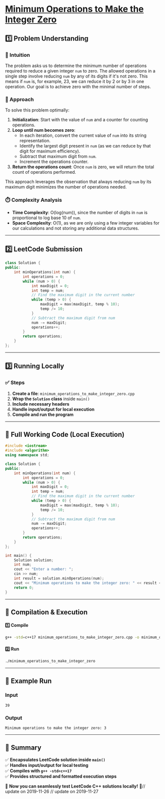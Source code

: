 # **[Minimum Operations to Make the Integer Zero](https://leetcode.com/problems/minimum-operations-to-make-the-integer-zero/description/)**  

## **1️⃣ Problem Understanding**  
### **📌 Intuition**  
The problem asks us to determine the minimum number of operations required to reduce a given integer `num` to zero. The allowed operations in a single step involve reducing `num` by any of its digits if it's not zero. This means if `num` is, for example, 23, we can reduce it by 2 or by 3 in one operation. Our goal is to achieve zero with the minimal number of steps. 

### **🚀 Approach**  
To solve this problem optimally:
1. **Initialization**: Start with the value of `num` and a counter for counting operations.
2. **Loop until num becomes zero**: 
   - In each iteration, convert the current value of `num` into its string representation.
   - Identify the largest digit present in `num` (as we can reduce by that digit for maximum efficiency).
   - Subtract that maximum digit from `num`.
   - Increment the operations counter.
3. **Return the operations count**: Once `num` is zero, we will return the total count of operations performed.

This approach leverages the observation that always reducing `num` by its maximum digit minimizes the number of operations needed.

### **⏱️ Complexity Analysis**  
- **Time Complexity**: O(log(num)), since the number of digits in `num` is proportional to log base 10 of `num`.
- **Space Complexity**: O(1), as we are only using a few integer variables for our calculations and not storing any additional data structures.

---  

## **2️⃣ LeetCode Submission**  
```cpp
class Solution {
public:
    int minOperations(int num) {
        int operations = 0;
        while (num > 0) {
            int maxDigit = 0;
            int temp = num;
            // Find the maximum digit in the current number
            while (temp > 0) {
                maxDigit = max(maxDigit, temp % 10);
                temp /= 10;
            }
            // Subtract the maximum digit from num
            num -= maxDigit;
            operations++;
        }
        return operations;
    }
};
```  

---  

## **3️⃣ Running Locally**  
### **✅ Steps**  
1. **Create a file**: `minimum_operations_to_make_integer_zero.cpp`  
2. **Wrap the `Solution` class** inside `main()`  
3. **Include necessary headers**  
4. **Handle input/output for local execution**  
5. **Compile and run the program**  

---  

## **📝 Full Working Code (Local Execution)**  
```cpp
#include <iostream>
#include <algorithm>
using namespace std;

class Solution {
public:
    int minOperations(int num) {
        int operations = 0;
        while (num > 0) {
            int maxDigit = 0;
            int temp = num;
            // Find the maximum digit in the current number
            while (temp > 0) {
                maxDigit = max(maxDigit, temp % 10);
                temp /= 10;
            }
            // Subtract the maximum digit from num
            num -= maxDigit;
            operations++;
        }
        return operations;
    }
};

int main() {
    Solution solution;
    int num;
    cout << "Enter a number: ";
    cin >> num;
    int result = solution.minOperations(num);
    cout << "Minimum operations to make the integer zero: " << result << endl;
    return 0;
}
```  

---  

## **🔧 Compilation & Execution**  
#### **1️⃣ Compile**  
```bash
g++ -std=c++17 minimum_operations_to_make_integer_zero.cpp -o minimum_operations_to_make_integer_zero
```  

#### **2️⃣ Run**  
```bash
./minimum_operations_to_make_integer_zero
```  

---  

## **🎯 Example Run**  
### **Input**  
```
39
```  
### **Output**  
```
Minimum operations to make the integer zero: 3
```  

---  

## **📌 Summary**  
✅ **Encapsulates LeetCode solution inside `main()`**  
✅ **Handles input/output for local testing**  
✅ **Compiles with `g++ -std=c++17`**  
✅ **Provides structured and formatted execution steps**  

🚀 **Now you can seamlessly test LeetCode C++ solutions locally!** 🚀// update on 2019-11-26
// update on 2019-11-27
